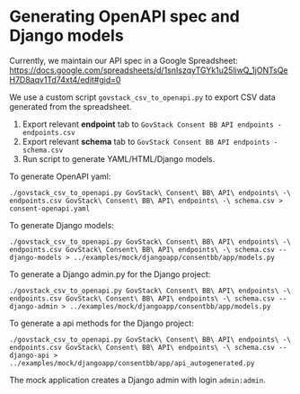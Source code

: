 # Generating OpenAPI spec and Django models

Currently, we maintain our API spec in a Google Spreadsheet:
https://docs.google.com/spreadsheets/d/1snIszqyTGYk1u25liwQ_1jONTsQeH7D8aqv1Td74xt4/edit#gid=0

We use a custom script `govstack_csv_to_openapi.py` to export CSV data generated from the spreadsheet.

1. Export relevant **endpoint** tab to `GovStack Consent BB API endpoints - endpoints.csv`
2. Export relevant **schema** tab to `GovStack Consent BB API endpoints - schema.csv`
3. Run script to generate YAML/HTML/Django models.

To generate OpenAPI yaml:

```
./govstack_csv_to_openapi.py GovStack\ Consent\ BB\ API\ endpoints\ -\ endpoints.csv GovStack\ Consent\ BB\ API\ endpoints\ -\ schema.csv > consent-openapi.yaml
```


To generate Django models:

```
./govstack_csv_to_openapi.py GovStack\ Consent\ BB\ API\ endpoints\ -\ endpoints.csv GovStack\ Consent\ BB\ API\ endpoints\ -\ schema.csv --django-models > ../examples/mock/djangoapp/consentbb/app/models.py
```

To generate a Django admin.py for the Django project:

```
./govstack_csv_to_openapi.py GovStack\ Consent\ BB\ API\ endpoints\ -\ endpoints.csv GovStack\ Consent\ BB\ API\ endpoints\ -\ schema.csv --django-admin > ../examples/mock/djangoapp/consentbb/app/models.py
```

To generate a api methods for the Django project:

```
./govstack_csv_to_openapi.py GovStack\ Consent\ BB\ API\ endpoints\ -\ endpoints.csv GovStack\ Consent\ BB\ API\ endpoints\ -\ schema.csv --django-api > ../examples/mock/djangoapp/consentbb/app/api_autogenerated.py
```

The mock application creates a Django admin with login `admin:admin`.